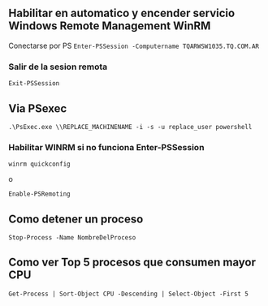 ## Habilitar en automatico y encender servicio Windows Remote Management WinRM

Conectarse por PS ```Enter-PSSession -Computername TQARWSW1035.TQ.COM.AR```

### Salir de la sesion remota
```Exit-PSSession```

## Via PSexec

```.\PsExec.exe \\REPLACE_MACHINENAME -i -s -u replace_user powershell ```

### Habilitar WINRM si no funciona Enter-PSSession

```winrm quickconfig```

o

```Enable-PSRemoting```

## Como detener un proceso

```Stop-Process -Name NombreDelProceso```


## Como ver Top 5 procesos que consumen mayor CPU
```Get-Process | Sort-Object CPU -Descending | Select-Object -First 5```
